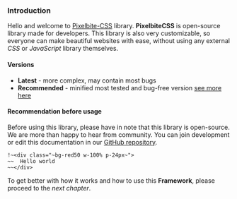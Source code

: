 ### Introduction
Hello and welcome to [Pixelbite-CSS](https://pixelbite-css.github.io) library.
**PixelbiteCSS** is open-source library made for developers. This library is also very customizable, so everyone can make beautiful websites with ease, without using any external _CSS_ or *JavaScript* library themselves.

#### Versions
- **Latest** - more complex, may contain most bugs
- **Recommended** - minified most tested and bug-free version
[see more here](https://pixelbite-css.github,io/pixelbite-css)

#### Recommendation before usage
Before using this library, please have in note that this library is open-source. We are more than happy to hear from community. You can join development or edit this documentation in our [GitHub repository](https://github.com/Pixelbite-CSS/docs-repo).

```
!~<div class="~bg-red50 w-100% p-24px~">
~~  Hello world
~~</div>
```
To get better with how it works and how to use this **Framework**, please proceed to the _next chapter_. 
